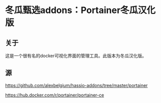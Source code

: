 # 冬瓜甄选addons：Portainer冬瓜汉化版

## 关于

这是一个很有名的docker可视化界面的管理工具。此版本为冬瓜汉化版。

## 源

https://github.com/alexbelgium/hassio-addons/tree/master/portainer

https://hub.docker.com/r/portainer/portainer-ce